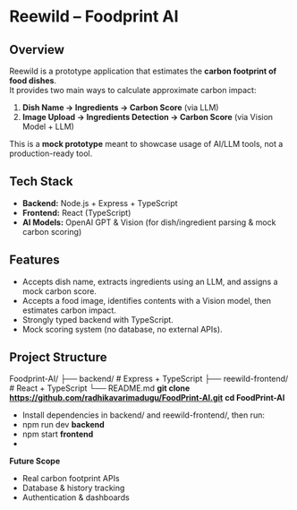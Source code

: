 # Reewild – Foodprint AI

## Overview
Reewild is a prototype application that estimates the **carbon footprint of food dishes**.  
It provides two main ways to calculate approximate carbon impact:  
1. **Dish Name → Ingredients → Carbon Score** (via LLM)  
2. **Image Upload → Ingredients Detection → Carbon Score** (via Vision Model + LLM)

This is a **mock prototype** meant to showcase usage of AI/LLM tools, not a production-ready tool.

## Tech Stack
- **Backend:** Node.js + Express + TypeScript  
- **Frontend:** React (TypeScript)  
- **AI Models:** OpenAI GPT & Vision (for dish/ingredient parsing & mock carbon scoring)  

## Features
- Accepts dish name, extracts ingredients using an LLM, and assigns a mock carbon score.  
- Accepts a food image, identifies contents with a Vision model, then estimates carbon impact.  
- Strongly typed backend with TypeScript.  
- Mock scoring system (no database, no external APIs).  

## Project Structure
Foodprint-AI/
├── backend/          # Express + TypeScript
├── reewild-frontend/ # React + TypeScript
└── README.md
 **git clone https://github.com/radhikavarimadugu/FoodPrint-AI.git**
 **cd FoodPrint-AI**
- Install dependencies in backend/ and reewild-frontend/, then run:
- npm run dev    **backend**
- npm start      **frontend**
- 
**Future Scope**
- Real carbon footprint APIs
- Database & history tracking
- Authentication & dashboards
